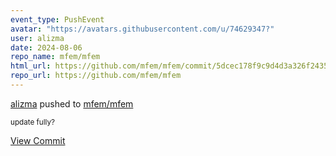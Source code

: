 ```yaml
---
event_type: PushEvent
avatar: "https://avatars.githubusercontent.com/u/74629347?"
user: alizma
date: 2024-08-06
repo_name: mfem/mfem
html_url: https://github.com/mfem/mfem/commit/5dcec178f9c9d4d3a326f2435233be7688b8bfe4
repo_url: https://github.com/mfem/mfem
---
```


<a href='https://github.com/alizma' target='_blank'>alizma</a> pushed to <a href='https://github.com/mfem/mfem' target='_blank'>mfem/mfem</a>

<small>update fully?</small>

<a href='https://github.com/mfem/mfem/commit/5dcec178f9c9d4d3a326f2435233be7688b8bfe4' target='_blank'>View Commit</a>